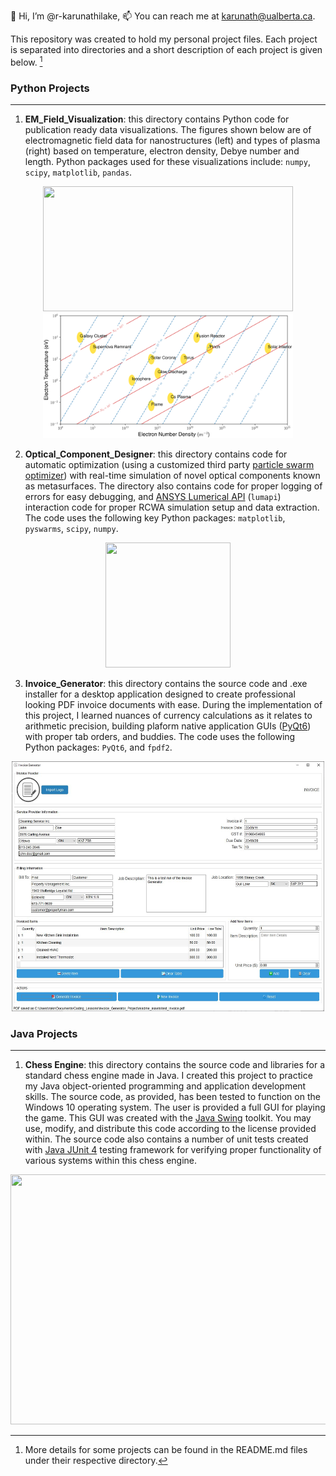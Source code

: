 👋 Hi, I’m @r-karunathilake, 📫 You can reach me at <karunath@ualberta.ca>.

This repository was created to hold my personal project files. Each project is separated into directories and a short description of each project is given below. [^1]

### Python Projects

---

1. **EM_Field_Visualization**: this directory contains Python code for publication ready data visualizations. The figures shown below are of electromagnetic field data for nanostructures (left) and types of plasma (right) based on temperature, electron density, Debye  number and length. Python packages used for these visualizations include: `numpy`, `scipy`, `matplotlib`, `pandas`.

<p align="center">
      <img src="./Data_Visualization/ED_and_MD_Resonance/ED_and_MD_Field.svg" width="400" height="200">
      <img src="./Data_Visualization/Plasma_Parameter_Plot/Plasma_Types_Plot.svg" width="400" height="200">
</p>

2. **Optical_Component_Designer**:  this directory contains code for automatic optimization (using a customized third party [particle swarm optimizer](https://pyswarms.readthedocs.io/en/latest/)) with real-time simulation of novel optical components known as metasurfaces. The directory also contains code for proper logging of errors for easy debugging, and [ANSYS Lumerical API](https://optics.ansys.com/hc/en-us/articles/360037824513-Python-API-overview) (`lumapi`) interaction code for proper RCWA simulation setup and data extraction. The code uses the following key Python packages: `matplotlib`, `pyswarms`, `scipy`, `numpy`.

<p align="center">
      <img src="./Optical_Component_Designer/pso_optimizer_output.gif" width="200" height="200">
</p>

3. **Invoice_Generator**: this directory contains the source code and .exe installer for a desktop application designed to create professional looking PDF invoice documents with ease. During the implementation of this project, I learned nuances of currency calculations as it relates to arithmetic precision, building plaform native application GUIs ([PyQt6](https://pypi.org/project/PyQt6/)) with proper tab orders, and buddies. The code uses the following Python packages: `PyQt6`, and `fpdf2`.

<p align="center">
      <img src="./Invoice_Generator/readme_assets/Test_Invoice_GUI.jpg" width="500" height="400">
</p>

### Java Projects

---

1. **Chess Engine**: this directory contains the source code and libraries for a standard chess engine made in Java. I created this project to practice my Java object-oriented programming and application development skills. The source code, as provided, has been tested to function on the Windows 10 operating system. The user is provided a full GUI for playing the game. This GUI was created with the [Java Swing](https://docs.oracle.com/javase/tutorial/uiswing/) toolkit. You may use, modify, and distribute this code according to the license provided within. The source code also contains a number of unit tests created with [Java JUnit 4](https://junit.org/junit4/) testing framework for verifying proper functionality of various systems within this chess engine.

<p align="center">
      <img src="./Chess_Game/readme_assets/Java_Chess_Engine_Demo.gif" width="600" height="400">
</p>

[^1]: More details for some projects can be found in the README.md files under their respective directory.
